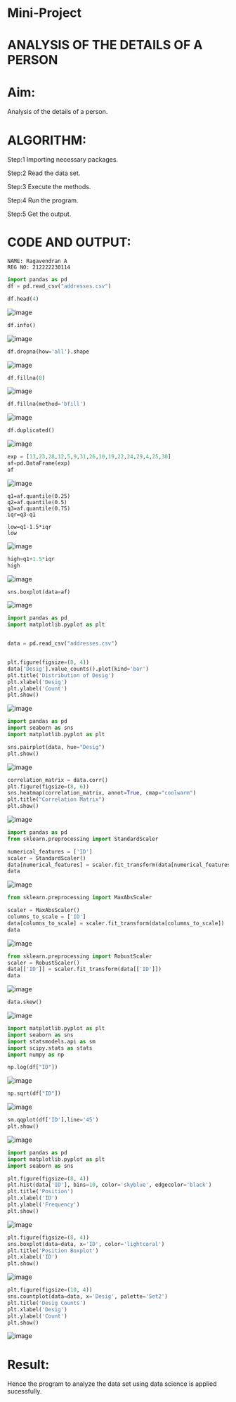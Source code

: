 # Mini-Project
# ANALYSIS OF THE DETAILS OF A PERSON
# Aim:
 Analysis of the details of a person.
 
# ALGORITHM:
Step:1  Importing necessary packages.

Step:2  Read the data set.

Step:3  Execute the methods.

Step:4  Run the program.

Step:5  Get the output.

# CODE AND OUTPUT:
```
NAME: Ragavendran A
REG NO: 212222230114
```
```python
import pandas as pd
df = pd.read_csv("addresses.csv")

df.head(4)
```
![image](https://github.com/Leann4468/Mini-Project/assets/121165979/f0f55571-bad6-4ba8-ab6c-c7c76ed18fe4)

```python
df.info()
```
![image](https://github.com/Leann4468/Mini-Project/assets/121165979/470ecdcd-aa18-451e-9863-a7949b67a4f5)


```python
df.dropna(how='all').shape
```
![image](https://github.com/Leann4468/Mini-Project/assets/121165979/38665a05-a4f9-4619-985f-013c8d280419)

```python
df.fillna(0)
```
![image](https://github.com/Leann4468/Mini-Project/assets/121165979/929eec23-1a02-4da0-ab7d-aa1e8f021426)


```python
df.fillna(method='bfill')
```
![image](https://github.com/Leann4468/Mini-Project/assets/121165979/4ae410e4-8a37-4613-8d5d-a63e8fa028d8)


```python
df.duplicated()
```
![image](https://github.com/Leann4468/Mini-Project/assets/121165979/c499075c-b2ca-4ac7-bb81-21e1d7bb13f7)


```python
exp = [13,23,28,12,5,9,31,26,10,19,22,24,29,4,25,30]
af=pd.DataFrame(exp)
af
```
![image](https://github.com/Leann4468/Mini-Project/assets/121165979/e274c952-a0db-40e6-bb26-731bb1605354)


```pyhton
q1=af.quantile(0.25)
q2=af.quantile(0.5)
q3=af.quantile(0.75)
iqr=q3-q1

low=q1-1.5*iqr
low
```
![image](https://github.com/Leann4468/Mini-Project/assets/121165979/c9f2e941-a243-4459-baed-c098adf3b79e)

```python
high=q1+1.5*iqr
high
```
![image](https://github.com/Leann4468/Mini-Project/assets/121165979/1a40f1b1-d60b-45a5-9af4-d44a1d486d19)


```python
sns.boxplot(data=af)
```
![image](https://github.com/Leann4468/Mini-Project/assets/121165979/0bd91475-fd69-4c6a-abcd-4d6094ea8ca9)


```python
import pandas as pd
import matplotlib.pyplot as plt


data = pd.read_csv("addresses.csv")


plt.figure(figsize=(8, 4))
data['Desig'].value_counts().plot(kind='bar')
plt.title('Distribution of Desig')
plt.xlabel('Desig')
plt.ylabel('Count')
plt.show()
```
![image](https://github.com/Leann4468/Mini-Project/assets/121165979/6d9f61fd-e35a-4786-b8ca-a94db8d42773)


```python
import pandas as pd
import seaborn as sns
import matplotlib.pyplot as plt

sns.pairplot(data, hue="Desig")
plt.show()
```
![image](https://github.com/Leann4468/Mini-Project/assets/121165979/d9c6c278-8969-4bb0-94c3-2ed1823ad720)


```python
correlation_matrix = data.corr()
plt.figure(figsize=(8, 6))
sns.heatmap(correlation_matrix, annot=True, cmap="coolwarm")
plt.title("Correlation Matrix")
plt.show()
```
![image](https://github.com/Leann4468/Mini-Project/assets/121165979/d6657d5c-7cba-4816-99ef-97371f008c35)


```python
import pandas as pd
from sklearn.preprocessing import StandardScaler

numerical_features = ['ID']
scaler = StandardScaler()
data[numerical_features] = scaler.fit_transform(data[numerical_features])
data
```
![image](https://github.com/Leann4468/Mini-Project/assets/121165979/e4d70e65-a059-4410-8053-8da823eac1f7)


```python
from sklearn.preprocessing import MaxAbsScaler

scaler = MaxAbsScaler()
columns_to_scale = ['ID']
data[columns_to_scale] = scaler.fit_transform(data[columns_to_scale])
data
```
![image](https://github.com/Leann4468/Mini-Project/assets/121165979/0a54f657-4e63-4f9a-bbc4-5fc82b5767de)


```python
from sklearn.preprocessing import RobustScaler
scaler = RobustScaler()
data[['ID']] = scaler.fit_transform(data[['ID']])
data
```
![image](https://github.com/Leann4468/Mini-Project/assets/121165979/4ec68fbb-2f4e-4d59-877a-2d48f5105c25)


```python
data.skew()
```
![image](https://github.com/Leann4468/Mini-Project/assets/121165979/c1835689-6cff-4fea-b7d0-0eb062ad896f)


```python
import matplotlib.pyplot as plt
import seaborn as sns
import statsmodels.api as sm
import scipy.stats as stats
import numpy as np

np.log(df["ID"])
```
![image](https://github.com/Leann4468/Mini-Project/assets/121165979/648094f3-8ce4-4a44-9b25-85eed638ea1f)


```python
np.sqrt(df["ID"])
```
![image](https://github.com/Leann4468/Mini-Project/assets/121165979/0d92dd99-2c11-4fd6-9128-54a3fa24a4c6)


```python
sm.qqplot(df['ID'],line='45')
plt.show()
```
![image](https://github.com/Leann4468/Mini-Project/assets/121165979/81a92361-4689-40ab-aba7-bb63ab267a4d)


```python
import pandas as pd
import matplotlib.pyplot as plt
import seaborn as sns

plt.figure(figsize=(8, 4))
plt.hist(data['ID'], bins=10, color='skyblue', edgecolor='black')
plt.title('Position')
plt.xlabel('ID')
plt.ylabel('Frequency')
plt.show()
```
![image](https://github.com/Leann4468/Mini-Project/assets/121165979/9257423d-d348-48c8-a391-dfd4dfe9eff6)


```python
plt.figure(figsize=(8, 4))
sns.boxplot(data=data, x='ID', color='lightcoral')
plt.title('Position Boxplot')
plt.xlabel('ID')
plt.show()
```
![image](https://github.com/Leann4468/Mini-Project/assets/121165979/059fb79a-629d-4760-a2fa-15c72a02bd47)


```python
plt.figure(figsize=(10, 4))
sns.countplot(data=data, x='Desig', palette='Set2')
plt.title('Desig Counts')
plt.xlabel('Desig')
plt.ylabel('Count')
plt.show()
```
![image](https://github.com/Leann4468/Mini-Project/assets/121165979/148525f2-f194-4dde-a262-a8e159dd3a6e)




# Result:
Hence the program to analyze the data set using data science is applied sucessfully.

